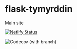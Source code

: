 # flask-tymyrddin

Main site

[![Netlify Status](https://api.netlify.com/api/v1/badges/a81949fc-2133-4808-b9a5-ebbad7ed1764/deploy-status)](https://app.netlify.com/sites/tymyrddin/deploys)

![Codecov (with branch)](https://img.shields.io/codecov/c/github/tymyrddin/flask-tymyrddin/main)

